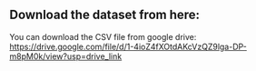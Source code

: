 ## Download the dataset from here:
You can download the CSV file from google drive: https://drive.google.com/file/d/1-4ioZ4fXOtdAKcVzQZ9lga-DP-m8pM0k/view?usp=drive_link
